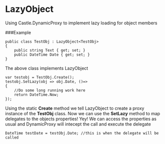 LazyObject
==========

Using Castle.DynamicProxy to implement lazy loading for object members

###Example

```
public class TestObj : LazyObject<TestObj>
{
    public string Text { get; set; }
    public DateTime Date { get; set; }
}
```

The above class implements LazyObject

```
var testobj = TestObj.Create();
testobj.SetLazy(obj => obj.Date, ()=>
{
    //Do some long running work here
    return DateTime.Now;
});
```
Using the static **Create** method we tell LazyObject to create a proxy instance of the **TestObj** class.
Now we can use the **SetLazy** method to map delegates to the objects properties! Yey! 
We can access the properties as usual and DynamicProxy will intecept the call and execute the delegate

```DateTime testDate = testObj.Date; //this is when the delegate will be called```
